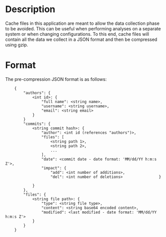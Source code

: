 # Description

Cache files in this application are meant to allow the data collection phase to
be avoided.  This can be useful when performing analyses on a separate system
or when changing configurations.  To this end, cache files will contain all the
data we collect in a JSON format and then be compressed using gzip.

# Format

The pre-compression JSON format is as follows:

```
    {
        "authors": {
            <int id>: {
                "full name": <string name>,
                "username": <string username>,
                "email": <string email>
            }
        }
        "commits": {
            <string commit hash>: {
                "author": <int id (references "authors")>,
                "files": [
                    <string path 1>,
                    <string path 2>,
                    ...
                ],
                "date": <commit date - date format: 'MM/dd/YY h:m:s Z'>,
                "impact": {
                    "add": <int number of additions>,
                    "del": <int number of deletions>                }
                
            }
        },
        "files": {
            <string file path>: {
                "type": <string file type>,
                "content": <string base64 encoded content>,
                "modified": <last modified - date format: 'MM/dd/YY h:m:s Z'>
            }
        }
    }
```
